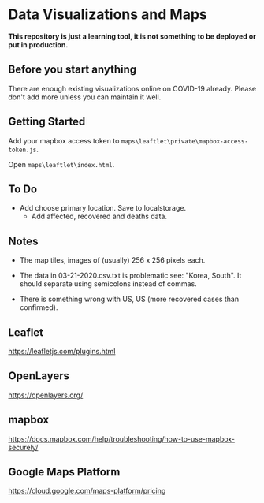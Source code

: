 # Data Visualizations and Maps

**This repository is just a learning tool, it is not something to be 
deployed or put in production.**

## Before you start anything

There are enough existing visualizations online on COVID-19 already. Please don't 
add more unless you can maintain it well.

## Getting Started

Add your mapbox access token to `maps\leaftlet\private\mapbox-access-token.js`.

Open `maps\leaftlet\index.html`.

## To Do

- Add choose primary location. Save to localstorage.
  - Add affected, recovered and deaths data.

## Notes

- The map tiles, images of (usually) 256 x 256 pixels each.

- The data in 03-21-2020.csv.txt is problematic see: "Korea, South".
It should separate using semicolons instead of commas.

- There is something wrong with US, US (more recovered cases than confirmed).

## Leaflet

https://leafletjs.com/plugins.html

## OpenLayers

https://openlayers.org/

## mapbox

https://docs.mapbox.com/help/troubleshooting/how-to-use-mapbox-securely/

## Google Maps Platform

https://cloud.google.com/maps-platform/pricing